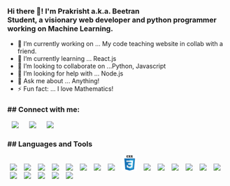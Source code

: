 ### Hi there 👋! I'm Prakrisht a.k.a. Beetran <br>Student, a visionary web developer and python programmer working on Machine Learning.



- 🔭 I’m currently working on ...     My code teaching website in collab with a friend.
- 🌱 I’m currently learning ...       React.js
- 👯 I’m looking to collaborate on ...Python, Javascript
- 🤔 I’m looking for help with ...    Node.js
- 💬 Ask me about ...                 Anything!
- ⚡ Fun fact: ...                    I love Mathematics!


<h3>## Connect with me:</h3>
<div padding="10px">
<a href="instagram.com/prakrishtdahiya/"><img src="https://upload.wikimedia.org/wikipedia/commons/thumb/a/a5/Instagram_icon.png/600px-Instagram_icon.png" width="30px" hspace="10" ></a>    
<a href="mailto:beetrandahiya@gmail.com"><img src="https://upload.wikimedia.org/wikipedia/commons/thumb/a/ab/Gmail_Icon.svg/1280px-Gmail_Icon.svg.png" width="30px" hspace="10"></a>
<a href="https://www.youtube.com/channel/UCufZa0Hiw_KZu1dVn5TvVoQ"><img src="https://seeklogo.net/wp-content/uploads/2020/03/YouTube-icon-SVG-512x512.png" width="30px" hspace="10"></a>
</div>

<h3>## Languages and Tools</h3>
<div>
<img src="https://cdn4.iconfinder.com/data/icons/logos-and-brands/512/267_Python_logo-512.png" width="35px" hspace="6">
<img src="https://upload.wikimedia.org/wikipedia/commons/thumb/3/38/Jupyter_logo.svg/1200px-Jupyter_logo.svg.png" width="35px" hspace="6">
<img src="https://upload.wikimedia.org/wikipedia/commons/thumb/0/01/Created_with_Matplotlib-logo.svg/1024px-Created_with_Matplotlib-logo.svg.png" width="35px" hspace="6">
<img src="https://notmatthancock.github.io/research/talks/gss-python/img/numpylogo.svg"  width="35px" hspace="6">
<img src="https://upload.wikimedia.org/wikipedia/commons/thumb/2/2d/Tensorflow_logo.svg/1200px-Tensorflow_logo.svg.png" width="35px" hspace="6">
<img src="https://upload.wikimedia.org/wikipedia/commons/thumb/a/ae/Keras_logo.svg/1200px-Keras_logo.svg.png" width="35px" hspace="6">
<img src="https://www.selenium.dev/images/selenium_logo_square_green.png" width="35px" hspace="6">
<img src="https://cdn.iconscout.com/icon/free/png-256/html-59-225995.png" width="35px" hspace="6">
<img src="https://raw.githubusercontent.com/github/explore/6c6508f34230f0ac0d49e847a326429eefbfc030/topics/css/css.png" width="35px" hspace="6">
<img src="https://www.freepnglogos.com/uploads/javascript-png/javascript-vector-logo-yellow-png-transparent-javascript-vector-12.png" width="35px" hspace="6">
<img src="https://ionicframework.com/jp/docs/assets/icons/logo-react-icon.png" width="35px" hspace="6">
<img src="https://cdn.worldvectorlogo.com/logos/sass-1.svg" width="35px" hspace="6">
<img src="https://obscureproblemsandgotchas.com/wp-content/uploads/2018/06/bootstrap-stack-e1530246058846.png" width="35px" hspace="6">
<img src="https://cdn.iconscout.com/icon/free/png-256/jquery-7-1175152.png" width="35px" hspace="6">
<img src="https://camo.githubusercontent.com/a5e7bd9deef127c7ef3f7a1bf2780002c021eab7/68747470733a2f2f692e626c6f67732e65732f3534356366382f6573362d6c6f676f2f6f726967696e616c2e706e67" width="35px" hspace="6">
<img src="https://www.flaticon.com/svg/static/icons/svg/25/25231.svg" width="35px" hspace="6">
<img src="https://upload.wikimedia.org/wikipedia/commons/thumb/2/2d/Visual_Studio_Code_1.18_icon.svg/1028px-Visual_Studio_Code_1.18_icon.svg.png" width="35px" hspace="6">
<img src="https://cdn.icon-icons.com/icons2/1381/PNG/512/sublimetext_94866.png" width="35px" hspace="6">
<img src="https://icons.iconarchive.com/icons/blackvariant/button-ui-system-apps/1024/Terminal-icon.png" width="35px" hspace="6">

<img src="https://upload.wikimedia.org/wikipedia/commons/e/e2/Atom_1.0_icon.png" width="35px" hspace="6">


  
  
</div>
